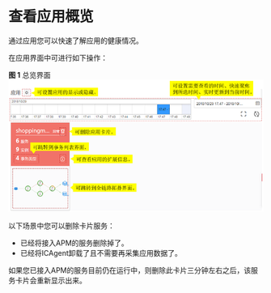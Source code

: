 # 查看应用概览<a name="ZH-CN_TOPIC_0127229094"></a>

通过应用您可以快速了解应用的健康情况。

在应用界面中可进行如下操作：

**图 1**  总览界面<a name="fig43028437532"></a>  
![](figures/总览界面.png "总览界面")

以下场景中您可以删除卡片服务：

-   已经将接入APM的服务删除掉了。
-   已经将ICAgent卸载了且不需要再采集应用数据了。

如果您已接入APM的服务目前仍在运行中，则删除此卡片三分钟左右之后，该服务卡片会重新显示出来。

